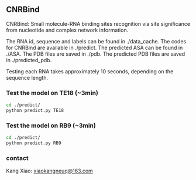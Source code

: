 ## CNRBind

CNRBind: Small molecule-RNA binding sites recognition via site significance from nucleotide and complex network information. 

The RNA id, sequence and labels can be found in ./data_cache.
The codes for CNRBind are available in ./predict.
The predicted ASA can be found in ./ASA.
The PDB files are saved in ./pdb.
The predicted PDB files are saved in ./predicted_pdb.

Testing each RNA takes approximately 10 seconds, depending on the sequence length.

### Test the model on TE18 (~3min)

```bash
cd ./predict/
python predict.py TE18
```
### Test the model on RB9 (~3min)
```bash
cd ./predict/
python predict.py RB9
```
### contact
Kang Xiao: xiaokangneuq@163.com
